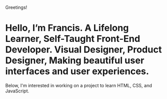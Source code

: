 Greetings!
<h1 align="left">Hello, I’m Francis. A Lifelong Learner, Self-Taught Front-End Developer. Visual Designer, Product Designer, Making beautiful user interfaces and user experiences.</h1>

Below, I'm interested in working on a project to learn HTML, CSS, and JavaScript.
